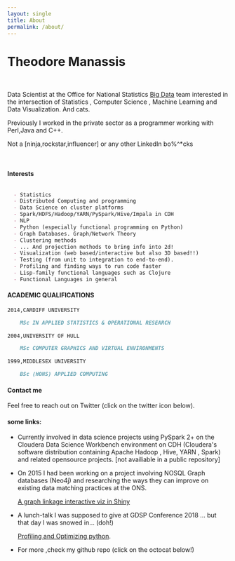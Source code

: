 ```yaml
---
layout: single
title: About
permalink: /about/
---
```


# Theodore Manassis 

<br /> 


Data Scientist at the Office for National Statistics [Big Data](https://onsbigdata.github.io/) team interested in the intersection of  Statistics , Computer Science , Machine Learning and Data Visualization. And cats.




Previously I worked in the private sector as a programmer working with Perl,Java and C++.

Not a [ninja,rockstar,influencer] or any other LinkedIn bo%^*cks





<br /> 

#### Interests

```markdown

  - Statistics
  - Distributed Computing and programming
  - Data Science on cluster platforms 
  - Spark/HDFS/Hadoop/YARN/PySpark/Hive/Impala in CDH
  - NLP 
  - Python (especially functional programming on Python)
  - Graph Databases. Graph/Network Theory
  - Clustering methods 
  - ... And projection methods to bring info into 2d!
  - Visualization (web based/interactive but also 3D based!!)
  - Testing (from unit to integration to end-to-end).
  - Profiling and finding ways to run code faster 
  - Lisp-family functional languages such as Clojure
  - Functional Languages in general 

```

#### ACADEMIC QUALIFICATIONS

```markdown
2014,CARDIFF UNIVERSITY 

    MSc IN APPLIED STATISTICS & OPERATIONAL RESEARCH
    
2004,UNIVERSITY OF HULL 

    MSc COMPUTER GRAPHICS AND VIRTUAL ENVIRONMENTS
  
1999,MIDDLESEX UNIVERSITY   

    BSc (HONS) APPLIED COMPUTING
```

#### Contact me

Feel free to reach out on Twitter (click on the twitter icon below).




#### some links:



- Currently involved in data science projects using PySpark 2+ on the Cloudera Data Science Workbench 
  environment on CDH (Cloudera's software distribution containing Apache Hadoop , Hive, YARN , Spark) 
  and related opensource projects.
  [not availiable in a public repository]
  
- On 2015 I had been working on a project involving NOSQL Graph databases (Neo4j) and researching the ways
  they can improve on existing data matching practices at the ONS.
  
  [A graph linkage interactive viz in Shiny](https://mamonu.shinyapps.io/GraphRecordLinkage/)

- A lunch-talk I was supposed to give at GDSP Conference 2018 ... but that day I was snowed in... (doh!)

  [Profiling and Optimizing python](https://github.com/mamonu/ProfilingOptimizingPy). 
   

- For more ,check my github repo (click on the octocat below!)



